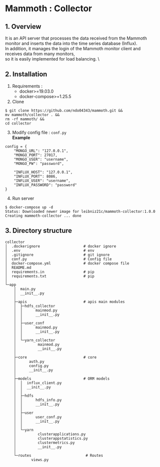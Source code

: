 # Mammoth : Collector

## 1. Overview
It is an API server that processes the data received from the Mammoth monitor and inserts the data into the time series database (Influx). \
In addition, it manages the login of the Mammoth monitor client and receives data from many monitors, \
so it is easily implemented for load balancing. \

## 2. Installation
1. Requirements : 
    - docker>=19.03.0
    - docker-compose>=1.25.5
2. Clone
```
$ git clone https://github.com/ndo04343/mammoth.git &&
mv mammoth/collector . &&
rm -rf mammoth/ &&
cd collector 
```
3. Modify config file : ```conf.py``` \
__Example__
```
config = {
    "MONGO_URL": "127.0.0.1",
    "MONGO_PORT": 27017,
    "MONGO_USER": "username",
    "MONGO_PW": "password",

    "INFLUX_HOST": "127.0.0.1",
    "INFLUX_PORT": 8086,
    "INFLUX_USER": "username",
    "INFLUX_PASSWORD": "password"
}
```
4. Run server
```
$ docker-compose up -d
Status: Downloaded newer image for leibniz21c/mammoth-collector:1.0.0
Creating mammoth-collector ... done
```

## 3. Directory structure
```
collector
│  .dockerignore                    # docker ignore
│  .env                             # env
│  .gitignore                       # git ignore
│  conf.py                          # Config file
│  docker-compose.yml               # docker compose file
│  README.md            
│  requirements.in                  # pip 
│  requirements.txt                 # pip
│
└─app
    │  main.py                      
    │  __init__.py
    │
    ├─apis                          # apis main modules
    │  ├─hdfs_collector
    │  │      mainmod.py
    │  │      __init__.py
    │  │
    │  ├─user_conf
    │  │      mainmod.py
    │  │      __init__.py
    │  │
    │  └─yarn_collector
    │          mainmod.py
    │          __init__.py
    │
    ├─core                          # core
    │      auth.py
    │      config.py
    │      __init__.py
    │
    ├─models                        # ORM models
    │  │  influx_client.py
    │  │  __init__.py
    │  │
    │  ├─hdfs
    │  │      hdfs_info.py
    │  │      __init__.py
    │  │
    │  ├─user
    │  │      user_conf.py
    │  │      __init__.py
    │  │
    │  └─yarn
    │          clusterapplications.py
    │          clusterappstatistics.py
    │          clustermetrics.py
    │          __init__.py
    │
    └─routes                         # Routes
            views.py
```
